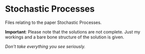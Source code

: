 # Stochastic Processes
Files relating to the paper Stochastic Processes.

**Important**: Please note that the solutions are not complete. Just my workings and a bare bone structure of the solution is given. 

*Don't take everything you see seriously.*
